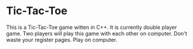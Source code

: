 # Tic-Tac-Toe
This is a Tic-Tac-Toe game witten in C++.
It is currently double player game.
Two players will play this game with each other on computer.
Don't waste your register pages.
Play on computer.
